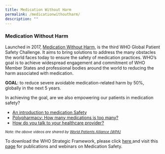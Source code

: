 ```yaml
---
title: Medication Without Harm
permalink: /medicationwithoutharm/
description: ""
---
```

### Medication Without Harm

Launched in 2017, [Medication Without Harm](https://www.who.int/initiatives/medication-without-harm), is the third WHO Global Patient Safety Challenge. It aims to bring solutions to address the many obstacles the world faces today to ensure the safety of medication practices. WHO’s goal is to achieve widespread engagement and commitment of WHO Member States and professional bodies around the world to reducing the harm associated with medication.

**GOAL**: to reduce severe avoidable medication-related harm by 50%, globally in the next 5 years.

In achieving the goal, are we also empowering our patients in medication safety? 

* [An introduction to medication Safety ](https://youtu.be/jKtiWoWkSCE )
* [Polypharmacy: How many medications is too many? ](https://www.youtube.com/watch?v=Vh_oW05piYo)
* [How do you talk to your healthcare provider?](https://youtu.be/K3_CdWnaZwc )

*<small>Note: the above videos are shared by [World Patients Alliance (WPA)](https://www.worldpatientsalliance.org/)</small>*
	
To download the WHO Strategic Framework, please click [here ](https://cdn.who.int/media/docs/default-source/patient-safety/strategic-framework-medication-without-harm86c06fafdf0b4294bd23ec9667dfb95d.pdf?sfvrsn=b5cb2d66_2) and visit this [page](https://www.who.int/initiatives/medication-without-harm) for publications and webinars on Medication Safety.